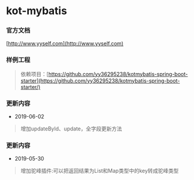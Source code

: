 # kot-mybatis  

### 官方文档
[http://www.yyself.com](http://www.yyself.com)  

### 样例工程
> 依赖项目：[https://github.com/yy36295238/kotmybatis-spring-boot-starter](https://github.com/yy36295238/kotmybatis-spring-boot-starter/)  

### 更新内容
- 2019-06-02 
> 增加updateById、update，全字段更新方法

### 更新内容
- 2019-05-30 
> 增加驼峰插件:可以把返回结果为List<Map>和Map类型中的key转成驼峰类型
